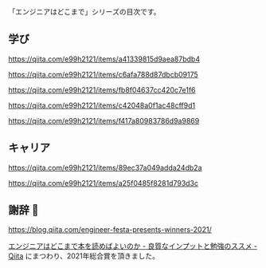 「エンジニアはどこまで」シリーズの目次です。

## 学び

https://qiita.com/e99h2121/items/a41339815d9aea87bdb4

https://qiita.com/e99h2121/items/c6afa788d87dbcb09175

https://qiita.com/e99h2121/items/fb8f04637cc420c7e1f6

https://qiita.com/e99h2121/items/c42048a0f1ac48cff9d1

https://qiita.com/e99h2121/items/f417a80983786d9a9869


## キャリア

https://qiita.com/e99h2121/items/89ec37a049adda24db2a

https://qiita.com/e99h2121/items/a25f0485f8281d793d3c

## 謝辞 :bow: 

https://blog.qiita.com/engineer-festa-presents-winners-2021/

[エンジニアはどこまで本を読めばよいのか - 良質なインプットと勉強のススメ - Qiita](https://qiita.com/e99h2121/items/c42048a0f1ac48cff9d1) にまつわり、2021年総合賞を頂きました。



